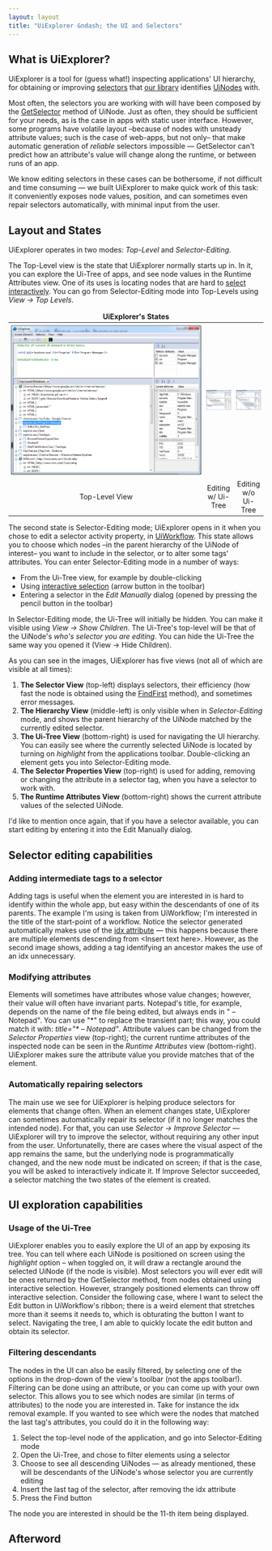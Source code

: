 ```yaml
---
layout: layout
title: "UiExplorer &ndash; the UI and Selectors"
---
```


## What is UiExplorer?

UiExplorer is a tool for (guess what!) inspecting applications' UI hierarchy, for obtaining or improving [selectors]() that [our library]() identifies [UiNodes]() with.

Most often, the selectors you are working with will have been composed by the [GetSelector]() method of UiNode. Just as often, they should be sufficient for your needs, as is the case in apps with static user interface. However, some programs have volatile layout &ndash;because of nodes with unsteady attribute values; such is the case of web-apps, but not only&ndash; that make automatic generation of *reliable* selectors impossible &mdash; GetSelector can't predict how an attribute's value will change along the runtime, or between runs of an app.

We know editing selectors in these cases can be bothersome, if not difficult and time consuming &mdash; we built UiExplorer to make quick work of this task: it conveniently exposes node values, position, and can sometimes even repair selectors automatically, with minimal input from the user.

## Layout and States

UiExplorer operates in two modes: *Top-Level* and *Selector-Editing*. 

The Top-Level view is the state that UiExplorer normally starts up in. In it, you can explore the Ui-Tree of apps, and see node values in the Runtime Attributes view. One of its uses is locating nodes that are hard to [select interactively](). You can go from Selector-Editing mode into Top-Levels using *View &#8594; Top Levels*.

<table style="table-layout: fixed; width: 100%; margin: 0.7em 0">
<thead>
<tr><td colspan=3><span style="display: block; text-align: center"><strong>UiExplorer's States</strong></td></tr>
</thead>

<tbody>
<tr>
<td style="width: 100%; padding: 1%"><img src="/img/blog/UiExplorer-Blog Top-Level-View.png" /></td>
<td style="width: 100%; padding: 1%"><img src="/img/blog/UiExplorer-Blog Selector-Edit-Mode children.png" /></td>
<td style="width: 100%; padding: 1%"><img src="/img/blog/UiExplorer-Blog Edit-Selector-Mode no-children.png" /></td>
</tr>

<tr>
<td><span style="display: block; text-align: center">Top-Level View</span></td>
<td><span style="display: block; text-align: center">Editing w/ Ui-Tree</span></td>
<td><span style="display: block; text-align: center">Editing w/o Ui-Tree</span></td>
</tr>
</tbody>
</table>

The second state is Selector-Editing mode; UiExplorer opens in it when you chose to edit a selector activity property, in [UiWorkflow](). This state allows you to choose which nodes &ndash;in the parent hierarchy of the UiNode of interest&ndash; you want to include in the selector, or to alter some tags' attributes. You can enter Selector-Editing mode in a number of ways:

  * From the Ui-Tree view, for example by double-clicking
  * Using [interactive selection]() (arrow button in the toolbar)
  * Entering a selector in the *Edit Manually* dialog (opened by pressing the pencil button in the toolbar)

In Selector-Editing mode, the Ui-Tree will initially be hidden. You can make it visible using *View &#8594; Show Children*. The Ui-Tree's top-level will be that of the UiNode's *who's selector you are editing*. You can hide the Ui-Tree the same way you opened it (View &#8594; Hide Children).

As you can see in the images, UiExplorer has five views (not all of which are visible at all times):

  1. **The Selector View** (top-left) displays selectors, their efficiency (how fast the node is obtained using the [FindFirst](https://github.com/Deskover/UiPath/wiki/Uinode#wiki-FindFirst) method), and sometimes error messages.
  1. **The Hierarchy View** (middle-left) is only visible when in *Selector-Editing* mode, and shows the parent hierarchy of the UiNode matched by the currently edited selector.
  1. **The Ui-Tree View** (bottom-right) is used for navigating the UI hierarchy. You can easily see where the currently selected UiNode is located by turning on *highlight* from the applications toolbar. Double-clicking an element gets you into Selector-Editing mode.
  1. **The Selector Properties View** (top-right) is used for adding, removing or changing the attribute in a selector tag, when you have a selector to work with.
  1. **The Runtime Attributes View** (bottom-right) shows the current attribute values of the selected UiNode.

I'd like to mention once again, that if you have a selector available, you can start editing by entering it into the Edit Manually dialog.

## Selector editing capabilities

### Adding intermediate tags to a selector

Adding tags is useful when the element you are interested in is hard to identify within the whole app, but easy within the descendants of one of its parents. The example I'm using is taken from UiWorkflow; I'm interested in the title of the start-point of a workflow. Notice the selector generated automatically makes use of the [idx attribute](https://github.com/Deskover/UiPath/wiki/Selector#the-index-attribute) &mdash; this happens because there are multiple elements descending from &lt;Insert text here&gt;. However, as the second image shows, adding a tag identifying an ancestor makes the use of an idx unnecessary.

### Modifying attributes

Elements will sometimes have attributes whose value changes; however, their value will often have invariant parts. Notepad's title, for example, depends on the name of the file being edited, but always ends in " &ndash; Notepad". You can use "&ast;" to replace the transient part; this way, you could match it with: *title="&ast; &ndash; Notepad"*. Attribute values can be changed from the *Selector Properties* view (top-right); the current runtime attributes of the inspected node can be seen in the *Runtime Attributes* view (bottom-right). UiExplorer makes sure the attribute value you provide matches that of the element.

### Automatically repairing selectors

The main use we see for UiExplorer is helping produce selectors for elements that change often. When an element changes state, UiExplorer can sometimes automatically repair its selector (if it no longer matches the intended node). For that, you can use *Selector &#8594; Improve Selector* &mdash; UiExplorer will try to improve the selector, without requiring any other input from the user. Unfortunatelly, there are cases where the visual aspect of the app remains the same, but the underlying node is programmatically changed, and the new node must be indicated on screen; if that is the case, you will be asked to interactively indicate it. If Improve Selector succeeded, a selector matching the two states of the element is created.

## UI exploration capabilities

### Usage of the Ui-Tree

UiExplorer enables you to easily explore the UI of an app by exposing its tree. You can tell where each UiNode is positioned on screen using the *highlight* option &ndash; when toggled on, it will draw a rectangle around the selected UiNode (if the node is visible). Most selectors you will ever edit will be ones returned by the GetSelector method, from nodes obtained using interactive selection. However, strangely positioned elements can throw off interactive selection. Consider the following case, where I want to select the Edit button in UiWorkflow's ribbon; there is a weird element that stretches more than it seems it needs to, which is obturating the button I want to select. Navigating the tree, I am able to quickly locate the edit button and obtain its selector.

### Filtering descendants

The nodes in the UI can also be easily filtered, by selecting one of the options in the drop-down of the view's toolbar (not the apps toolbar!). Filtering can be done using an attribute, or you can come up with your own selector. This allows you to see which nodes are similar (in terms of attributes) to the node you are interested in. Take for instance the idx removal example. If you wanted to see which were the nodes that matched the last tag's attributes, you could do it in the following way:

  1. Select the top-level node of the application, and go into Selector-Editing mode
  2. Open the Ui-Tree, and chose to filter elements using a selector
  3. Choose to see all descending UiNodes &mdash; as already mentioned, these will be descendants of the UiNode's whose selector you are currently editing
  4. Insert the last tag of the selector, after removing the idx attribute
  5. Press the Find button

The node you are interested in should be the 11-th item being displayed.

## Afterword

